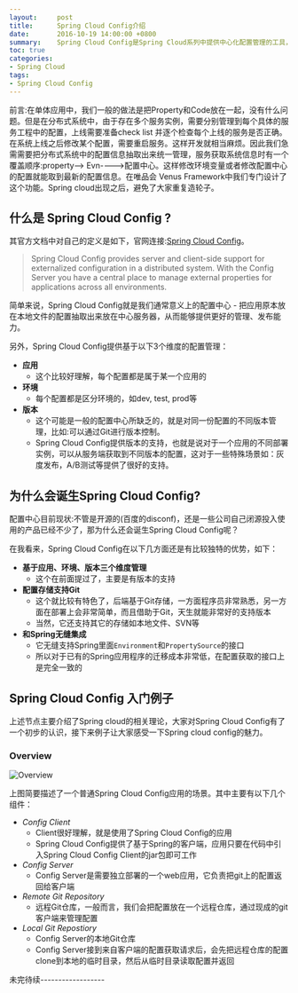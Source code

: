 ```yaml
---
layout:     post
title:      Spring Cloud Config介绍
date:       2016-10-19 14:00:00 +0800
summary:    Spring Cloud Config是Spring Cloud系列中提供中心化配置管理的工具，本文主要介绍了Spring Cloud Config的实现细节。
toc: true
categories:
- Spring Cloud
tags:
- Spring Cloud Config
---
```

前言:在单体应用中，我们一般的做法是把Property和Code放在一起，没有什么问题。但是在分布式系统中，由于存在多个服务实例，需要分别管理到每个具体的服务工程中的配置，上线需要准备check list 并逐个检查每个上线的服务是否正确。在系统上线之后修改某个配置，需要重启服务。这样开发就相当麻烦。因此我们急需需要把分布式系统中的配置信息抽取出来统一管理，服务获取系统信息时有一个覆盖顺序:property--> Evn---->配置中心。这样修改环境变量或者修改配置中心的配置就能取到最新的配置信息。在唯品会 Venus Framework中我们专门设计了这个功能。Spring cloud出现之后，避免了大家重复造轮子。
## 什么是 Spring Cloud Config ?

其官方文档中对自己的定义是如下，官网连接:<a href="http://cloud.spring.io/spring-cloud-config/" target="_blank">Spring Cloud Config</a>。

> Spring Cloud Config provides server and client-side support for externalized configuration in a distributed system. 
> With the Config Server you have a central place to manage external properties for applications across all environments.


简单来说，Spring Cloud Config就是我们通常意义上的配置中心 - 把应用原本放在本地文件的配置抽取出来放在中心服务器，从而能够提供更好的管理、发布能力。
<!--more-->

另外，Spring Cloud Config提供基于以下3个维度的配置管理：

* **应用**
	* 这个比较好理解，每个配置都是属于某一个应用的
* **环境**
	* 每个配置都是区分环境的，如dev, test, prod等
* **版本**
	* 这个可能是一般的配置中心所缺乏的，就是对同一份配置的不同版本管理，比如:可以通过Git进行版本控制。
	* Spring Cloud Config提供版本的支持，也就是说对于一个应用的不同部署实例，可以从服务端获取到不同版本的配置，这对于一些特殊场景如：灰度发布，A/B测试等提供了很好的支持。

## 为什么会诞生Spring Cloud Config?
   配置中心目前现状:不管是开源的(百度的disconf)，还是一些公司自己闭源投入使用的产品已经不少了，那为什么还会诞生Spring Cloud Config呢？

在我看来，Spring Cloud Config在以下几方面还是有比较独特的优势，如下：

* **基于应用、环境、版本三个维度管理**
	* 这个在前面提过了，主要是有版本的支持
* **配置存储支持Git**
	* 这个就比较有特色了，后端基于Git存储，一方面程序员非常熟悉，另一方面在部署上会非常简单，而且借助于Git，天生就能非常好的支持版本
	* 当然，它还支持其它的存储如本地文件、SVN等
* **和Spring无缝集成**
	* 它无缝支持Spring里面`Environment`和`PropertySource`的接口
	* 所以对于已有的Spring应用程序的迁移成本非常低，在配置获取的接口上是完全一致的

## Spring Cloud Config 入门例子
上述节点主要介绍了Spring cloud的相关理论，大家对Spring Cloud Config有了一个初步的认识，接下来例子让大家感受一下Spring cloud config的魅力。

### Overview
![Overview](/images/2016-10-18/overview.png)

上图简要描述了一个普通Spring Cloud Config应用的场景。其中主要有以下几个组件：

* *Config Client*
	* Client很好理解，就是使用了Spring Cloud Config的应用
	* Spring Cloud Config提供了基于Spring的客户端，应用只要在代码中引入Spring Cloud Config Client的jar包即可工作
* *Config Server*
	* Config Server是需要独立部署的一个web应用，它负责把git上的配置返回给客户端
* *Remote Git Repository*
	* 远程Git仓库，一般而言，我们会把配置放在一个远程仓库，通过现成的git客户端来管理配置
* *Local Git Repostiory*
	* Config Server的本地Git仓库
	* Config Server接到来自客户端的配置获取请求后，会先把远程仓库的配置clone到本地的临时目录，然后从临时目录读取配置并返回

未完待续------------------
